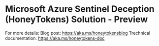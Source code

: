 # Microsoft Azure Sentinel Deception (HoneyTokens) Solution - Preview

For more details: 
Blog post: https://aka.ms/honeytokensblog
Trechnical documentation: https://aka.ms/honeytokens-doc
